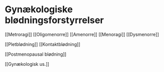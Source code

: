 # Gynækologiske blødningsforstyrrelser
[[Metroragi]]
	[[Oligomenorre]]
	[[Amenorre]]
[[Menoragi]]
[[Dysmenorre]]

[[Pletblødning]]
[[Kontaktblødning]]

[[Postmenopausal blødning]]

[[Gynækologisk us.]]

<!-- #anki/tag/med/Gynecology #anki/deck/Medicine #anki/tag/med/GP -->

<!-- {BearID:234DB818-3766-4DDB-A068-B29EDF1C7073-97624-0000AF724D2CF3CE} -->
